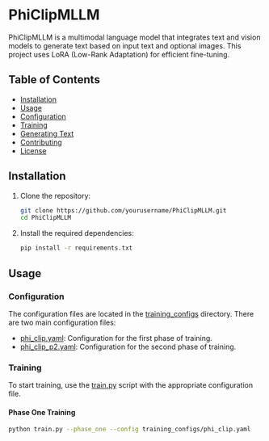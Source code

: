 # PhiClipMLLM

PhiClipMLLM is a multimodal language model that integrates text and vision models to generate text based on input text and optional images. This project uses LoRA (Low-Rank Adaptation) for efficient fine-tuning.

## Table of Contents

- [Installation](#installation)
- [Usage](#usage)
- [Configuration](#configuration)
- [Training](#training)
- [Generating Text](#generating-text)
- [Contributing](#contributing)
- [License](#license)

## Installation

1. Clone the repository:
    ```bash
    git clone https://github.com/yourusername/PhiClipMLLM.git
    cd PhiClipMLLM
    ```

2. Install the required dependencies:
    ```bash
    pip install -r requirements.txt
    ```

## Usage

### Configuration

The configuration files are located in the [training_configs](http://_vscodecontentref_/1) directory. There are two main configuration files:

- [phi_clip.yaml](http://_vscodecontentref_/2): Configuration for the first phase of training.
- [phi_clip_p2.yaml](http://_vscodecontentref_/3): Configuration for the second phase of training.

### Training

To start training, use the [train.py](http://_vscodecontentref_/4) script with the appropriate configuration file.

#### Phase One Training

```bash
python train.py --phase_one --config training_configs/phi_clip.yaml